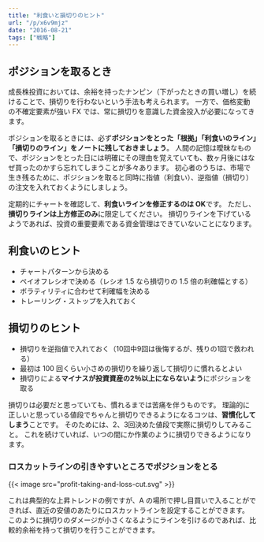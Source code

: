 ```yaml
---
title: "利食いと損切りのヒント"
url: "/p/x6v9mjz"
date: "2016-08-21"
tags: ["戦略"]
---
```


ポジションを取るとき
----

成長株投資においては、余裕を持ったナンピン（下がったときの買い増し）を続けることで、損切りを行わないという手法も考えられます。
一方で、価格変動の不確定要素が強い FX では、常に損切りを意識した資金投入が必要になってきます。

ポジションを取るときには、必ず**ポジションをとった「根拠」「利食いのライン」「損切りのライン」をノートに残しておきましょう**。
人間の記憶は曖昧なもので、ポジションをとった日には明確にその理由を覚えていても、数ヶ月後にはなぜ買ったのかすら忘れてしまうことが多々あります。
初心者のうちは、市場で生き残るために、ポジションを取ると同時に指値（利食い）、逆指値（損切り）の注文を入れておくようにしましょう。

定期的にチャートを確認して、**利食いラインを修正するのは OK**です。
ただし、**損切りラインは上方修正のみ**に限定してください。
損切りラインを下げているようであれば、投資の重要要素である資金管理はできていないことになります。


利食いのヒント
----

* チャートパターンから決める
* ペイオフレシオで決める（レシオ 1.5 なら損切りの 1.5 倍の利確幅とする）
* ボラティリティに合わせて利確幅を決める
* トレーリング・ストップを入れておく


損切りのヒント
----

* 損切りを逆指値で入れておく（10回中9回は後悔するが、残りの1回で救われる）
* 最初は 100 回くらい小さめの損切りを繰り返して損切りに慣れるとよい
* 損切りによる**マイナスが投資資産の2％以上にならないよう**にポジションを取る

損切りは必要だと思っていても、慣れるまでは苦痛を伴うものです。
理論的に正しいと思っている値段でちゃんと損切りできるようになるコツは、**習慣化してしまう**ことです。
そのためには、2、3回決めた値段で実際に損切りしてみること。
これを続けていれば、いつの間にか作業のように損切りできるようになります。

### ロスカットラインの引きやすいところでポジションをとる

{{< image src="profit-taking-and-loss-cut.svg" >}}

これは典型的な上昇トレンドの例ですが、A の場所で押し目買いで入ることができれば、直近の安値のあたりにロスカットラインを設定することができます。
このように損切りのダメージが小さくなるようにラインを引けるのであれば、比較的余裕を持って損切りを行うことができます。

